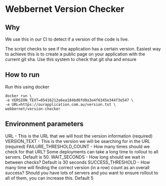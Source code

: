 # Webbernet Version Checker

## Why
We use this in our CI to detect if a version of the code is live.

The script checks to see if the application has a certain version. Easiest way to achieve this is to create a public page on your application with the current git sha. Use this system to check that git sha and ensure 

## How to run
Run this using docker

```
docker run \ 
-e VERSION_TEXT=05416212a6ea184bd6fd0a3e4f6345e344f3e547 \
-e URL=https://ourapplication.com.au/version.txt \
webbernet/version-checker
```

## Environment parameters

URL - This is the URL that we will host the version information (required)
VERSION_TEXT - This is the version we will be searching for in the URL (required)
FAILURE_THRESHOLD_COUNT - How many times should we check for that URL? Some deployments can take a long time to rollout to all servers. Default is 50.
WAIT_SECONDS - How long should we wait in between checks? Default is 30 seconds
SUCCESS_THRESHOLD - How many time will finding the correct version (in a row) count as an overall success? Should you have lots of servers and you want to ensure rollout to all of them, you can increase this. Default 5
